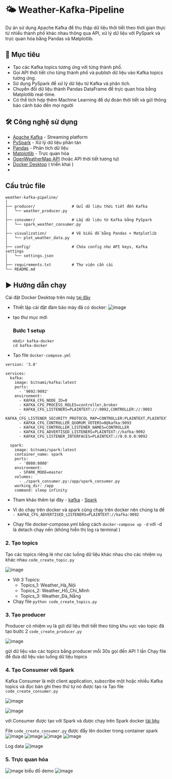 # 🌤️ Weather-Kafka-Pipeline
Dự án sử dụng Apache Kafka để thu thập dữ liệu thời tiết theo thời gian thực từ nhiều thành phố khác nhau thông qua API, xử lý dữ liệu với PySpark và trực quan hóa bằng Pandas và Matplotlib.
## 📌 Mục tiêu
- Tạo các Kafka topics tương ứng với từng thành phố.
- Gọi API thời tiết cho từng thành phố và publish dữ liệu vào Kafka topics tương ứng.
- Sử dụng PySpark để xử lý dữ liệu từ Kafka và phân tích.
- Chuyển đổi dữ liệu thành Pandas DataFrame để trực quan hóa bằng Matplotlib real-time.
- Có thể tích hợp thêm Machine Learning để dự đoán thời tiết và gửi thông báo cảnh báo đến mọi người
## 🛠️ Công nghệ sử dụng
- [Apache Kafka](https://kafka.apache.org/) - Streaming platform
- [PySpark](https://spark.apache.org/docs/latest/api/python/) - Xử lý dữ liệu phân tán
- [Pandas](https://pandas.pydata.org/) - Phân tích dữ liệu
- [Matplotlib](https://matplotlib.org/) - Trực quan hóa
- [OpenWeatherMap API](https://openweathermap.org/api) (hoặc API thời tiết tương tự)
- [Docker Desktop](https://www.docker.com/products/docker-desktop/) ( triển khai ) 
- 
## Cấu trúc file 
```
weather-kafka-pipeline/
│
├── producer/                # Gửi dữ liệu thời tiết đến Kafka
│   └── weather_producer.py
│
├── consumer/                # Lấy dữ liệu từ Kafka bằng PySpark
│   └── spark_weather_consumer.py
│
├── visualization/           # Vẽ biểu đồ bằng Pandas + Matplotlib
│   └── plot_weather_data.py
│
├── config/                  # Chứa config như API keys, Kafka settings
│   └── settings.json
│
├── requirements.txt         # Thư viện cần cài
└── README.md
```
## ▶️ Hướng dẫn chạy
Cài đặt Docker Desktop trên máy [tại đây](https://www.docker.com/products/docker-desktop/)
- Thiết lập cài đặt đảm bảo máy đã có docker:
![image](https://github.com/user-attachments/assets/f1213917-a15d-4f30-b5d2-f7774fbe9da9)
- tạo thư mục mới
  ### Bước 1 setup
  ```
  mkdir kafka-docker
  cd kafka-docker
  ```
  
- Tạo file `docker-compose.yml`
  
```
version: '3.8'

services:
  kafka:
    image: bitnami/kafka:latest
    ports:
      - '9092:9092'
    environment:
      - KAFKA_CFG_NODE_ID=0
      - KAFKA_CFG_PROCESS_ROLES=controller,broker
      - KAFKA_CFG_LISTENERS=PLAINTEXT://:9092,CONTROLLER://:9093
      - KAFKA_CFG_LISTENER_SECURITY_PROTOCOL_MAP=CONTROLLER:PLAINTEXT,PLAINTEXT:PLAINTEXT
      - KAFKA_CFG_CONTROLLER_QUORUM_VOTERS=0@kafka:9093
      - KAFKA_CFG_CONTROLLER_LISTENER_NAMES=CONTROLLER
      - KAFKA_CFG_ADVERTISED_LISTENERS=PLAINTEXT://kafka:9092
      - KAFKA_CFG_LISTENER_INTERFACES=PLAINTEXT://0.0.0.0:9092

  spark:
    image: bitnami/spark:latest
    container_name: spark
    ports:
      - '8080:8080'
    environment:
      - SPARK_MODE=master
    volumes:
      - ./spark_consumer.py:/app/spark_consumer.py
    working_dir: /app
    command: sleep infinity
```

  - Tham khảo thêm tại đây - [ kafka](https://hub.docker.com/r/bitnami/kafka)  - [Spark](https://hub.docker.com/r/bitnami/spark)
  - Vì do chạy trên docker và spark cũng chạy trên docker nên chúng ta để `- KAFKA_CFG_ADVERTISED_LISTENERS=PLAINTEXT://kafka:9092`

  - Chạy file docker-compose.yml bằng cách `docker-compose up -d` với -d là detach chạy nền (không hiển thị log ra terminal )
### 2. Tạo topics 
Tạo các topics riêng lẻ như các luồng dữ liệu khác nhau cho các nhiệm vụ khác nhau `code_create_topic.py`

   ![image](https://github.com/user-attachments/assets/33dedf6f-ee1a-4a9e-b0ad-0cd23c9534f2)

 * Với 3 Topics:
    * Topics_1: Weather_Hà_Nội
    * Topics_2: Weather_Hồ_Chí_Minh
    * Topics_3: Weather_Đà_Nẵng
 * Chạy file `python code_create_topics.py`
### 3. Tạo producer
Producer có nhiệm vụ là gửi dữ liệu thời tiết theo từng khu vực vào topic đã tạo bước 2 `code_create_producer.py`

![image](https://github.com/user-attachments/assets/77503783-66c6-491b-bea1-2da322995a2e)

gửi dữ liệu vào các topics bằng producer mỗi 30s gọi đến API 1 lần 
Chạy file để đưa dữ liệu vào luồng dữ liệu topics 
### 4. Tạo Consumer với Spark
Kafka Consumer là một client application, subscribe một hoặc nhiều Kafka topics và đọc bản ghi theo thứ tự nó được tạo ra 
Tạo file `code_create_consumer.py`

![image](https://github.com/user-attachments/assets/416c0e37-4d13-4a01-bafd-e86024c4d805)

![image](https://github.com/user-attachments/assets/e8173a89-161c-4917-a386-2ab00a05a5d0)

với Consumer được tạo với Spark và được chạy trên Spark docker [tài liệu](https://hub.docker.com/r/bitnami/spark)

File `code_create_consumer.py` được đẩy lên docker trong container spark
![image](https://github.com/user-attachments/assets/9b3d7ad8-8d87-4c5f-ac9f-4c46ea6df335)
![image](https://github.com/user-attachments/assets/78d1a9e9-6009-46ed-ba37-ce26db6e42cc)
![image](https://github.com/user-attachments/assets/b5b3df51-4873-437e-aa07-63b632afd522)
![image](https://github.com/user-attachments/assets/62757f79-c21a-4322-a02d-56fc7d1668fe)

Log data
![image](https://github.com/user-attachments/assets/86bc0558-6ca8-4566-a0fa-17dc1ee04ccb)

### 5. Trực quan hóa
![image](https://github.com/user-attachments/assets/11288d90-7b62-465f-9fec-acd0c04ebb5c)
biểu đồ demo 
![image](https://github.com/user-attachments/assets/39c23a1e-eb79-48d1-a217-5474d6799beb)





